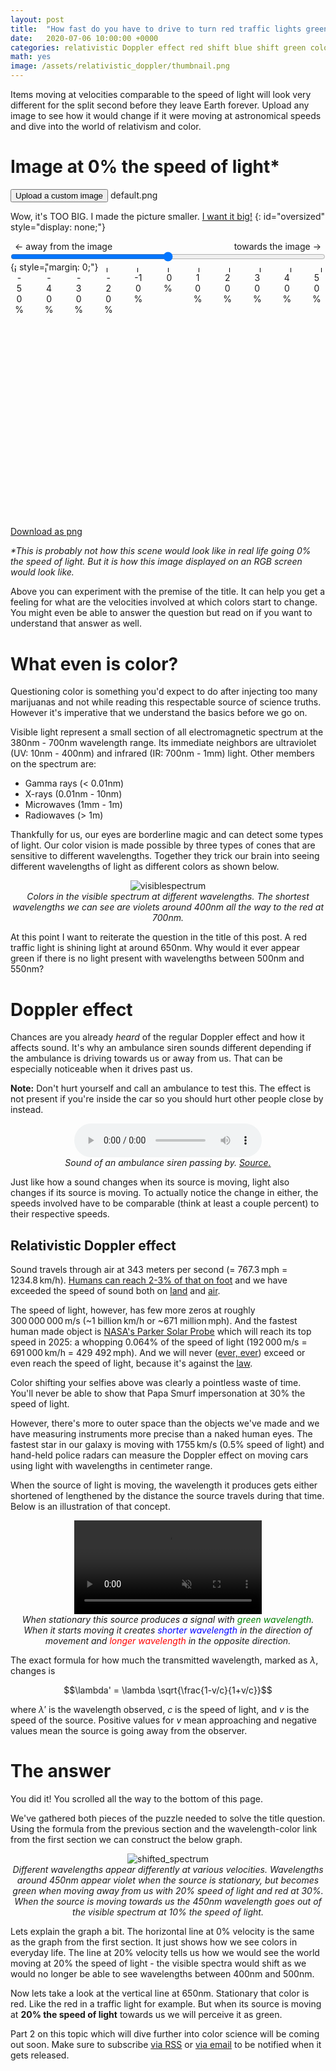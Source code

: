 ```yaml
---
layout: post
title:  "How fast do you have to drive to turn red traffic lights green?"
date:   2020-07-06 10:00:00 +0000
categories: relativistic Doppler effect red shift blue shift green color transform image
math: yes
image: /assets/relativistic_doppler/thumbnail.png
---
```


Items moving at velocities comparable to the speed of light will look very
different for the split second before they leave Earth forever. Upload any
image to see how it would change if it were moving at astronomical speeds and
dive into the world of relativism and color.

<style>
.velocity-labels {
	display: flex;
	justify-content: space-between;
	position: relative;
	margin-left: 0.5em;
	margin-right: 0.5em;
}
.velocity-labels div {
	width: 1em;
	text-align: center;
}
.velocity-labels div::before {
	position: absolute;
	content: attr(data-value);
	width: 0px;
	top: -0.5em;
	height: 0.5em;
	left: var(--left);
	border-left: 1px black solid;
}
.velocity-labels .small {
	display: none;
}
@media(max-width: 500px) {
	.velocity-labels .big {
		display: none;
	}
	.velocity-labels div.small {
		display: inline-block;
	}
}
center {
	margin-bottom: 1em;
}
</style>

# Image at <span class="velocityLabel">0</span>% the speed of light*
<button>
	<label for="uploadimage"> Upload a custom image </label>
</button>
<label for="uploadimage"> <span id="filename">default.png</span></label>
<input type="file" id="uploadimage" style="visibility: hidden;" onchange="loadImg()" accept="image/*" />

Wow, it's TOO BIG. I made the picture smaller. <a href="#image-at-0-the-speed-of-light" onclick="showBigImg()">I want it big!</a>
{: id="oversized" style="display: none;"}

<div class="velocity-labels">
	<span>← away <span class="big">from the image</span></span>
	<span>towards <span class="big">the image</span> →</span>
</div>
<input type="range" min="-50" max="50" id="velocity" style="width: 100%; margin: 0;" />
{: style="margin: 0;"}
<div class="velocity-labels">
	<div style="--left: 0%;">-50%</div>
	<div style="--left: 10%;" class="big">-40%</div>
	<div style="--left: 20%;" class="big">-30%</div>
	<div style="--left: 25%;" class="small">-25%</div>
	<div style="--left: 30%;" class="big">-20%</div>
	<div style="--left: 40%;" class="big">-10%</div>
	<div style="--left: 50%;">&nbsp;0%</div>
	<div style="--left: 60%;" class="big">10%</div>
	<div style="--left: 70%;" class="big">20%</div>
	<div style="--left: 75%;" class="small">25%</div>
	<div style="--left: 80%;" class="big">30%</div>
	<div style="--left: 90%;" class="big">40%</div>
	<div style="--left: 100%;">50%</div>
</div>
<canvas id="canvas" width="740" height="497" style="max-width: 100%; margin: auto; display: block;"></canvas>
<a href="#" onclick="downloadCanvas();" download="download" id="download">Download as png</a>

_*This is probably not how this scene would look like in real life going <span
class="velocityLabel">0</span>% the speed of light. But it is how this image
displayed on an RGB screen would look like._

Above you can experiment with the premise of the title. It can help you get a
feeling for what are the velocities involved at which colors start to change.
You might even be able to answer the question but read on if you want to
understand that answer as well.

# What even is color?

Questioning color is something you'd expect to do after injecting too many
marijuanas and not while reading this respectable source of science truths.
However it's imperative that we understand the basics before we go on.

Visible light represent a small section of all electromagnetic spectrum at the
380nm - 700nm wavelength range. Its immediate neighbors are ultraviolet (UV:
10nm - 400nm) and infrared (IR: 700nm - 1mm) light. Other members on the
spectrum are:

* Gamma rays (< 0.01nm)
* X-rays (0.01nm - 10nm)
* Microwaves (1mm - 1m)
* Radiowaves (> 1m)

Thankfully for us, our eyes are borderline magic and can detect some types of
light. Our color vision is made possible by three types of cones that are
sensitive to different wavelengths. Together they trick our brain into seeing
different wavelengths of light as different colors as shown below.

<center>
<img src="{% link /assets/relativistic_doppler/visiblespectrum.png %}" alt="visiblespectrum"/>
<br>
<i>Colors in the visible spectrum at different wavelengths. The shortest wavelengths we can see are violets around 400nm all the way to the red at 700nm.</i>
</center>

At this point I want to reiterate the question in the title of this post. A
red traffic light is shining light at around 650nm. Why would it ever appear
green if there is no light present with wavelengths between 500nm and 550nm?

# Doppler effect

Chances are you already _heard_ of the regular Doppler effect and how it
affects sound. It's why an ambulance siren sounds different depending if the
ambulance is driving towards us or away from us. That can be especially
noticeable when it drives past us.

**Note:** Don't hurt yourself and call an ambulance to test this. The effect
is not present if you're inside the car so you should hurt other people close
by instead.

<center>
<audio controls>
	<source src="https://www.cora.nwra.com/~werne/eos/sound/ambulance.wav" type="audio/x-wav">
</audio>
<br>
<i>Sound of an ambulance siren passing by. <a href="https://www.cora.nwra.com/~werne/eos/text/doppler_effect.html">Source.</a></i>
</center>

Just like how a sound changes when its source is moving, light also changes if
its source is moving. To actually notice the change in either, the speeds
involved have to be comparable (think at least a couple percent) to their
respective speeds.

## Relativistic Doppler effect

Sound travels through air at 343 meters per second (= 767.3&#8239;mph =
1234.8&#8239;km/h). [Humans can reach 2-3% of that on foot][bolt_speed] and we
have exceeded the speed of sound both on [land][wiki_land] and
[air][goog_air].

[bolt_speed]: https://www.google.com/search?q=Usain%20Bolt%27s%20top%20speed
[wiki_land]: https://en.wikipedia.org/wiki/Land_speed_record#1963%E2%80%93present_(jet_and_rocket_propulsion)
[goog_air]: https://www.google.com/search?q=lockheed%20sr-71%20blackbird%20top%20speed

The speed of light, however, has few more zeros at roughly
300&#8239;000&#8239;000&#8239;m/s (~1 billion&#8239;km/h or ~671
million&#8239;mph). And the fastest human made object is [NASA's Parker Solar
Probe][nasa] which will reach its top speed in 2025: a whopping 0.064% of the
speed of light (192&#8239;000&#8239;m/s = 691&#8239;000&#8239;km/h = 429
492&#8239;mph). And we will never ([ever, ever][taytay]) exceed or even reach
the speed of light, because it's against the [law][wiki_light].

[nasa]: https://en.wikipedia.org/wiki/Parker_Solar_Probe
[taytay]: https://youtu.be/WA4iX5D9Z64
[wiki_light]: https://en.wikipedia.org/wiki/Speed_of_light#Upper_limit_on_speeds

Color shifting your selfies above was clearly a pointless waste of time.
You'll never be able to show that Papa Smurf impersonation at 30% the speed of
light.

However, there's more to outer space than the objects we've made and we have
measuring instruments more precise than a naked human eyes. The fastest star
in our galaxy is moving with 1755&#8239;km/s (0.5% speed of light) and
hand-held police radars can measure the Doppler effect on moving cars using
light with wavelengths in centimeter range.

When the source of light is moving, the wavelength it produces gets either
shortened of lengthened by the distance the source travels during that time.
Below is an illustration of that concept.

<center>
	<video loop controls autoplay muted style="max-width: 100%">
		<source src="{% link /assets/relativistic_doppler/doppler.mp4 %}" type="video/mp4">
	</video>
	<br>
	<i>When stationary this source produces a signal with <span style="color: green;">green wavelength</span>. When it starts moving it creates <span style="color: blue;">shorter wavelength</span> in the direction of movement and <span style="color: red;">longer wavelength</span> in the opposite direction.</i>
</center>

The exact formula for how much the transmitted wavelength, marked as
$\lambda$, changes is

$$\lambda' = \lambda \sqrt{\frac{1-v/c}{1+v/c}}$$

where $\lambda'$ is the wavelength observed, $c$ is the speed of light, and
$v$ is the speed of the source. Positive values for $v$ mean approaching and
negative values mean the source is going away from the observer.

# The answer

You did it! You scrolled all the way to the bottom of this page.

We've gathered both pieces of the puzzle needed to solve the title question.
Using the formula from the previous section and the wavelength-color link from
the first section we can construct the below graph.

<center>
<img src="{% link /assets/relativistic_doppler/shifted_spectrum.png %}" alt="shifted_spectrum" />
<br>
<i>Different wavelengths appear differently at various velocities. Wavelengths
around 450nm appear violet when the source is stationary, but becomes green
when moving away from us with 20% speed of light and red at 30%. When the
source is moving towards us the 450nm wavelength goes out of the visible
spectrum at 10% the speed of light.</i>
</center>

Lets explain the graph a bit. The horizontal line at 0% velocity is the same
as the graph from the first section. It just shows how we see colors in
everyday life. The line at 20% velocity tells us how we would see the world
moving at 20% the speed of light - the visible spectra would shift as we would
no longer be able to see wavelengths between 400nm and 500nm.

Now lets take a look at the vertical line at 650nm. Stationary that color is
red. Like the red in a traffic light for example. But when its source is
moving at **20% the speed of light** towards us we will perceive it as green.

Part 2 on this topic which will dive further into color science will be coming
out soon. Make sure to subscribe [via RSS][rss] or [via email][email_sub] to
be notified when it gets released.

[rss]: https://feeds.feedburner.com/ByteSizeSnacks
[email_sub]: https://feedburner.google.com/fb/a/mailverify?uri=ByteSizeSnacks&amp;loc=en_US

<script type="module">
	const img = new Image(),
		canvas = document.getElementById('canvas'),
		ctx = canvas.getContext('2d'),
		filenameLabel = document.getElementById('filename'),
		velocityInput = document.getElementById("velocity"),
		velocityLabels = document.getElementsByClassName("velocityLabel"),
		oversizedText = document.getElementById("oversized"),
		imageInput = document.getElementById("uploadimage"),
		URL = window.URL || window.webkitURL,
		MAX_WIDTH = 740,
		DEFAULT_IMAGE = "{% link /assets/relativistic_doppler/default.png %}";
	let memo = {},
		filename = "default.png";
	img.src = DEFAULT_IMAGE;
	img.onload = function() {
		velocityInput.value = 0;
		resizeCanvas();
		drawImg();
	}
	function updateUI() {
		if (img.width > canvas.width) oversizedText.style.display = "block";
		else oversizedText.style.display = "none";
		filenameLabel.innerHTML = filename;
		for (let label of velocityLabels) label.innerHTML = velocityInput.value;
	}
	function downloadCanvas() {
		const down = document.getElementById("download");
		down.setAttribute("href", canvas.toDataURL("image/png"));
		const name = filename.split('.').slice(0, -1).join('.');
		down.setAttribute("download", name + '_' + velocityInput.value.toString());
	}
	function resizeCanvas() {
		let w = img.width, h = img.height;
		if (w > MAX_WIDTH) {
			h *= MAX_WIDTH/w;
			w = MAX_WIDTH;
		}
		if (h > MAX_WIDTH) {
			w *= MAX_WIDTH/h;
			h = MAX_WIDTH;
		}
		canvas.width = w;
		canvas.height = h;
		memo = {};
	}
	function showBigImg() {
		canvas.width = img.width;
		canvas.height = img.height;
		velocityInput.value = 0;
		memo = {};
		drawImg();
	}
	function drawImg() {
		ctx.drawImage(img, 0, 0, canvas.width, canvas.height);
		updateUI();
	}
	function loadImg() {
		let f = imageInput.files[0];
		if (f) {
			filename = f.name;
			img.src = URL.createObjectURL(f);
		} else {
			filename = "default.png";
			img.src = DEFAULT_IMAGE;
		}
	}
	import init, {color_shift_canvas} from "{{ site.url }}/doppler-color-shift/pkg/doppler_color_shift.js";
	async function run() {
		let rateLimitTime = new Date();
		let timeoutId = null;
		await init();
		function doit() {
			let v = velocityInput.value;
			if (memo[v]) {
				ctx.putImageData(memo[v], 0, 0);
				updateUI();
			} else {
				drawImg();
				color_shift_canvas(ctx, -v/100);
				memo[v] = ctx.getImageData(0, 0, canvas.width, canvas.height);
			}
		}
		function rateLimitedDoit() {
			let now = new Date();
			clearTimeout(timeoutId);
			if (!memo[velocityInput.value] && now - rateLimitTime < 300){
				timeoutId = setTimeout(rateLimitedDoit, 300 - now + rateLimitTime);
				return;
			}
			rateLimitTime = now;
			doit()
		};
		velocityInput.addEventListener("input", rateLimitedDoit);
		velocityInput.addEventListener("change", doit);
	}
	run();
</script>
